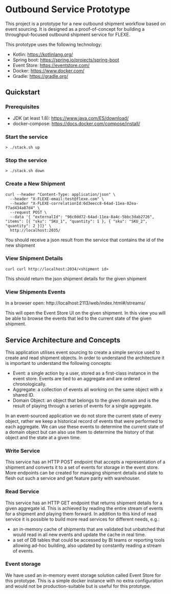 # Outbound Service Prototype

This project is a prototype for a new outbound shipment workflow based on event sourcing.
It is designed as a proof-of-concept for building a throughput-focused outbound shipment
service for FLEXE.

This prototype uses the following technology:

- Kotlin: https://kotlinlang.org/
- Spring boot: https://spring.io/projects/spring-boot
- Event Store: https://eventstore.com/
- Docker: https://www.docker.com/
- Gradle: https://gradle.org/

## Quickstart

### Prerequisites

- JDK (at least 1.8): https://www.java.com/ES/download/
- docker-compose: https://docs.docker.com/compose/install/

### Start the service

```
> ./stack.sh up
```

### Stop the service

```
> ./stack.sh down
```

### Create a New Shipment

```
curl --header "Content-Type: application/json" \
  --header "X-FLEXE-email:test@flexe.com" \
  --header "X-FLEXE-correlationId:6d3eecc8-64ad-11ea-82ea-f7ad434a87d4" \
  --request POST \
  --data '{ "externalId": "96c0dd72-64ad-11ea-8a4c-5bbc3dab2726", "items": [{ "sku": "SKU_1", "quantity": 1 }, { "sku": "SKU_2", "quantity": 2 }]}' \
  http://localhost:2035/
```

You should receive a json result from the service that contains the id of the new shipment

### View Shipment Details

```
curl curl http://localhost:2034/<shipment id>
```

This should return the json shipment details for the given shipment

### View Shipments Events

In a browser open: http://localhost:2113/web/index.html#/streams/<shipment id>

This will open the Event Store UI on the given shipment.
In this view you will be able to browse the events that led to the 
current state of the given shipment.

## Service Architecture and Concepts

This application utilises event sourcing to create a simple
service used to create and read shipment objects. In order 
to understand the architecture it is important to understand
the following concepts:

- Event: a single action by a user, stored as a first-class instance in the event store. Events are 
  tied to an aggregate and are ordered chronologically.
- Aggregate: a collection of events all working on the same object with a shared ID.
- Domain Object: an object that belongs to the given domain and is the result of playing 
  through a series of events for a single aggregate.

In an event-sourced application we do not store the current state of every object,
rather we keep a historical record of events that were performed to each aggregate.
We can use these events to determine the current state of a domain object but can also use
them to determine the history of that object and the state at a given time.

### Write Service

This service has an HTTP POST endpoint that accepts a representation of a shipment
and converts it to a set of events for storage in the event store.
More endpoints can be created for managing shipment details and state to flesh out
such a service and get feature parity with warehouser.

### Read Service

This service has an HTTP GET endpoint that returns shipment details for a given aggregate id.
This is achieved by reading the entire stream of events for a shipment and playing them
forward. In addition to this kind of read service it is possible to build more read services
for different needs, e.g.:
- an in-memory cache of shipments that are validated but unbatched that would read in all new
  events and update the cache in real time.
- a set of DB tables that could be accessed by BI teams or reporting tools allowing ad-hoc
  building, also updated by constantly reading a stream of events.

### Event storage

We have used an in-memory event storage solution called Event Store for this prototype. This
is a simple docker instance with no extra configuration and would not be production-suitable but
is useful for this prototype.